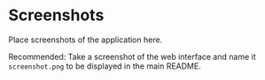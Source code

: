# Screenshots

Place screenshots of the application here.

Recommended: Take a screenshot of the web interface and name it `screenshot.png` to be displayed in the main README. 